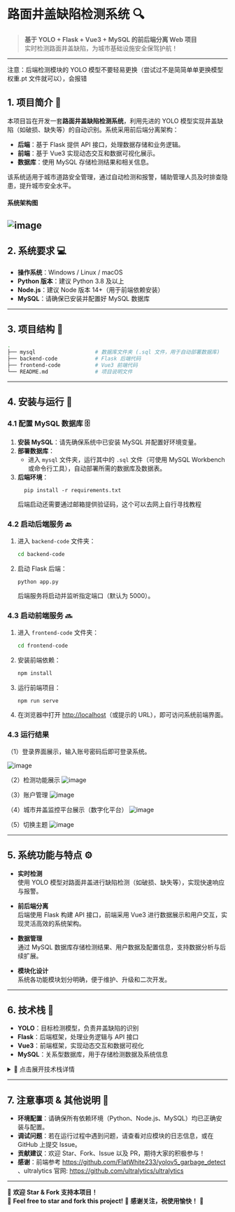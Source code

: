 # 路面井盖缺陷检测系统 🔍

> **基于 YOLO + Flask + Vue3 + MySQL 的前后端分离 Web 项目**  
> 实时检测路面井盖缺陷，为城市基础设施安全保驾护航！

---

注意：后端检测模块的 YOLO 模型不要轻易更换（尝试过不是简简单单更换模型权重.pt 文件就可以），会报错

## 1. 项目简介 🎯

本项目旨在开发一套**路面井盖缺陷检测系统**，利用先进的 YOLO 模型实现井盖缺陷（如破损、缺失等）的自动识别。系统采用前后端分离架构：

- **后端**：基于 Flask 提供 API 接口，处理数据存储和业务逻辑。
- **前端**：基于 Vue3 实现动态交互和数据可视化展示。
- **数据库**：使用 MySQL 存储检测结果和相关信息。

该系统适用于城市道路安全管理，通过自动检测和报警，辅助管理人员及时排查隐患，提升城市安全水平。

#### 系统架构图

## ![image](img/image0.png)

## 2. 系统要求 💻

- **操作系统**：Windows / Linux / macOS
- **Python 版本**：建议 Python 3.8 及以上
- **Node.js**：建议 Node 版本 14+（用于前端依赖安装）
- **MySQL**：请确保已安装并配置好 MySQL 数据库

---

## 3. 项目结构 📂

```bash
.
├── mysql                   # 数据库文件夹 (.sql 文件，用于自动部署数据库)
├── backend-code            # Flask 后端代码
├── frontend-code           # Vue3 前端代码
└── README.md               # 项目说明文件
```

---

## 4. 安装与运行 🚀

### 4.1 配置 MySQL 数据库 🗄️

1. **安装 MySQL**：请先确保系统中已安装 MySQL 并配置好环境变量。
2. **部署数据库**：
   - 进入 `mysql` 文件夹，运行其中的 `.sql` 文件（可使用 MySQL Workbench 或命令行工具），自动部署所需的数据库及数据表。
3. **后端环境**：
   ```
     pip install -r requirements.txt
   ```
   后端启动还需要通过邮箱提供验证码，这个可以去网上自行寻找教程

### 4.2 启动后端服务 🔙

1. 进入 `backend-code` 文件夹：
   ```bash
   cd backend-code
   ```
2. 启动 Flask 后端：
   ```bash
   python app.py
   ```
   后端服务将启动并监听指定端口（默认为 5000）。

### 4.3 启动前端服务 🔜

1. 进入 `frontend-code` 文件夹：
   ```bash
   cd frontend-code
   ```
2. 安装前端依赖：
   ```bash
   npm install
   ```
3. 运行前端项目：
   ```bash
   npm run serve
   ```
4. 在浏览器中打开 [http://localhost](http://localhost)（或提示的 URL），即可访问系统前端界面。

### 4.3 运行结果

（1）登录界面展示，输入账号密码后即可登录系统。

![image](img/image2.png)

（2）检测功能展示
![image](img/image3.png)

（3）账户管理
![image](img/image4.png)

（4）城市井盖监控平台展示（数字化平台）
![image](img/image5.png)

（5）切换主题
![image](img/image6.png)

---

## 5. 系统功能与特点 ⚙️

- **实时检测**  
  使用 YOLO 模型对路面井盖进行缺陷检测（如破损、缺失等），实现快速响应与报警。

- **前后端分离**  
  后端使用 Flask 构建 API 接口，前端采用 Vue3 进行数据展示和用户交互，实现灵活高效的系统架构。

- **数据管理**  
  通过 MySQL 数据库存储检测结果、用户数据及配置信息，支持数据分析与后续扩展。

- **模块化设计**  
  系统各功能模块划分明确，便于维护、升级和二次开发。

---

## 6. 技术栈 🔧

- **YOLO**：目标检测模型，负责井盖缺陷的识别
- **Flask**：后端框架，处理业务逻辑与 API 接口
- **Vue3**：前端框架，实现动态交互和数据可视化
- **MySQL**：关系型数据库，用于存储检测数据及系统信息

<details>  
  <summary>📌 点击展开技术栈详情</summary>

### 深度学习与后端

- **YOLOv5 🚀**  
  高效、准确的目标检测算法，可实时识别图像和视频中的各类对象，为井盖缺陷检测提供坚实基础。

- **PyTorch**  
  深度学习框架，提供灵活的模型构建和调试能力，是实现复杂模型训练的不二选择。

- **OpenCV**  
  功能强大的计算机视觉库，支持丰富的图像和视频处理操作，助力高效预处理和后期数据分析。

- **Flask**  
  轻量级的 Python Web 框架，用于构建后端 API 和处理业务逻辑，便于前后端分离开发。

- **Werkzeug**  
  Flask 的核心 WSGI 工具集，确保请求与响应处理的高效稳定。

- **SQLAlchemy**  
  强大的 ORM 框架，简化数据库操作，支持灵活的 SQL 构建和数据库连接池管理，提升数据操作效率。

- **Flask-Migrate**  
  数据库迁移工具，帮助开发者轻松管理数据库结构变更，确保版本升级的平滑过渡。

- **Flask-JWT-Extended**  
  基于 JSON Web Token 的认证和授权工具，提供安全、高效的用户身份验证机制。

- **Flask-WTF**  
  提供表单生成与验证功能，简化前端数据交互的开发流程，提升用户体验。

- **Flask-Mail**  
  实现电子邮件发送与验证功能，支持用户通知、注册及密码重置等流程。

- **PyMySQL**  
  纯 Python 编写的 MySQL 数据库驱动，确保后端与数据库间的高效通信。

- **MySQL 8**  
  先进的关系型数据库管理系统，支持全文索引、多源复制和强大的 JSON 数据处理，满足大规模数据存储需求。

- **Docker**  
  轻量级虚拟化技术，简化应用部署和环境管理，确保开发、测试、生产环境的一致性。

---

### 前端

- **Vue3 + script setup**  
  采用最新组合式 API 构建清晰、高效的组件逻辑，极大提升开发体验与代码可维护性。

- **Element Plus**  
  Vue3 的现代化 UI 组件库，提供丰富的界面元素，帮助快速搭建精美、统一的前端界面。

- **Pinia**  
  类型安全且易于预测的状态管理工具，替代 Vuex，实现前端状态的高效管理与调试。

- **Vite**  
  新一代前端构建工具，提供极速热更新和优化的打包速度，显著提升开发效率。

- **Vue Router**  
  高效的前端路由管理工具，支持单页面应用（SPA）的流畅页面切换。

- **TypeScript**  
  JavaScript 的超集，通过静态类型检查提高代码质量和开发效率，减少运行时错误。

- **PNPM**  
  高效的包管理工具，优化依赖安装，节省磁盘空间，加速项目构建过程。

- **Scss & CSS 变量**  
  使用 Scss 结合 CSS 变量管理项目样式，实现灵活统一的布局和配色控制。

- **UnoCSS**  
  高性能即时原子化 CSS 引擎，支持灵活自定义样式，满足快速开发需求。

- **ESLint & Prettier**  
  分别用于代码校验和格式化，确保整个项目的代码风格统一、规范，提升代码质量。

- **Axios**  
  简洁高效的 HTTP 客户端，负责前后端数据交互，支持各种网络请求操作。

- **兼容移动端**  
  前端布局设计充分考虑移动设备分辨率，确保在各平台下均有出色的用户体验。

</details>

---

## 7. 注意事项 & 其他说明 📌

- **环境配置**：请确保所有依赖环境（Python、Node.js、MySQL）均已正确安装与配置。
- **调试问题**：若在运行过程中遇到问题，请查看对应模块的日志信息，或在 GitHub 上提交 Issue。
- **贡献建议**：欢迎 Star、Fork、Issue 以及 PR，期待大家的积极参与！
- **感谢**：前端参考 https://github.com/FlatWhite233/yolov5_garbage_detect 、ultralytics 官网: https://github.com/ultralytics/ultralytics

---

🚀 **欢迎 Star & Fork 支持本项目！**  
🚀 **Feel free to star and fork this project!**
💖 **感谢关注，祝使用愉快！** 💖
